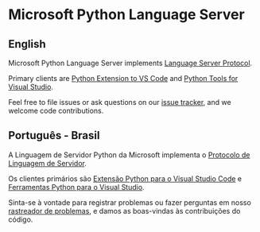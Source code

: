# Microsoft Python Language Server

## English
Microsoft Python Language Server implements [Language Server Protocol](https://microsoft.github.io/language-server-protocol/specification).

Primary clients are [Python Extension to VS Code](https://github.com/Microsoft/vscode-python) and [Python Tools for Visual Studio](https://github.com/Microsoft/PTVS).

Feel free to file issues or ask questions on our [issue tracker](https://github.com/Microsoft/python-language-server/issues), and we welcome code contributions.

## Português - Brasil
A Linguagem de Servidor Python da Microsoft implementa o [Protocolo de Linguagem de Servidor](https://microsoft.github.io/language-server-protocol/specification).

Os clientes primários são [Extensão Python para o Visual Studio Code](https://github.com/Microsoft/vscode-python) e [Ferramentas Python para o Visual Studio](https://github.com/Microsoft/PTVS).

Sinta-se à vontade para registrar problemas ou fazer perguntas em nosso [rastreador de problemas](https://github.com/Microsoft/python-language-server/issues), e damos as boas-vindas às contribuições do código.
